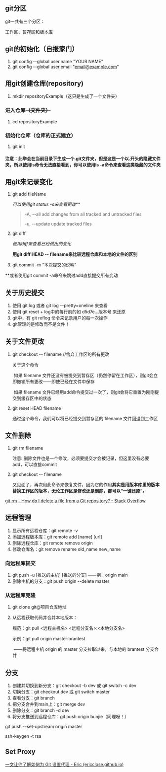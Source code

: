 ## git分区

git一共有三个分区：

工作区、暂存区和版本库

## git的初始化（自报家门）

1. git config --global user.name "YOUR NAME"
2. git config --global user.email "email@example.com"

## 用git创建仓库(repository)

1. mkdir repositoryExample（这只是生成了一个文件夹）

### 进入仓库~~（文件夹）~~

1. cd repositoryExample

### 初始化仓库（仓库的正式建立）

1. git init

#### 注意：此举会在当前目录下生成一个.git文件夹，但是这是一个以.开头的隐藏文件夹，所以使用ls命令无法直接看到，你可以使用ls -a命令来查看这类隐藏的文件夹

## 用git来记录变化

1. git add fileName

   *可以使用git status  -s来查看更改***

   > -A, --all             add changes from all tracked and untracked files
   >
   > -u, --update          update tracked files

2. git diff

   *使用diff来查看已经做出的变化*

   **用git diff HEAD -- filename来比较远程仓库和本地的文件的区别**

3. git commit -m "本次提交的说明"

   > 

**或者使用git commit -a命令来跳过add直接提交所有变动

## 关于历史提交

1. 使用 git log 或者 git log --pretty=oneline 来查看
2. 使用 git reset + log中的每行前的如 d5d7e...版本号 来还原
3. git中，有 git reflog 命令来记录用户的每一次操作
4. git管理的是修改而不是文件！

## 关于文件更改

1. git checkout -- filename		//舍弃工作区的所有更改

   关于这个命令

   ​	如果 filename 文件还没有被提交到暂存区（仍然停留在工作区），则git会立即撤销所有更改——即使已经在文件中保存

   ​	如果 filename 文件已经用add命令提交过一次了，则git会将它重置为刚刚提交到缓存区中的状态

2. git reset HEAD filename

   通过这个命令，我们可以将已经提交到暂存区的 filename 文件回退到工作区

## 文件删除

1. git rm filename

   注意: 删除文件也是一个修改，必须要提交才会被记录，但这里没有必要add，可以直接commit

2. git checkout -- filename

   又见面了，再次用此命令来恢复文件，因为它的作用**其实是用版本库里的版本替换工作区的版本，无论工作区是修改还是删除，都可以“一键还原”。**

[git rm - How do I delete a file from a Git repository? - Stack Overflow](https://stackoverflow.com/questions/2047465/how-do-i-delete-a-file-from-a-git-repository)

## 远程管理

1. 显示所有远程仓库：git remote -v
2. 添加远程版本库：git remote add [name] [url]
3. 删除远程仓库：git remote remove origin
4. 修改仓库名：git remove rename old_name new_name

### 向远程库提交

1. git push -u [推送的主机] [推送的分支] ——例：origin main
2. 删除主机的分支：git push origin --delete master

### 从远程库克隆

1. git clone git@项目仓库地址

2. 从远程获取代码并合并本地版本：

   规范：git pull <远程主机名> <远程分支名>:<本地分支名>

   示例：git pull origin master:brantest 

   ​	——将远程主机 origin 的 master 分支拉取过来，与本地的 brantest 分支合并

   

## 分支

1. 创建并切换到新分支：git checkout -b dev	或	git switch -c dev
2. 切换分支：git checkout dev    或    git switch master
3. 查看分支：git branch
4. 把分支合并到main上：git merge dev
5. 删除分支：git branch -d dev
6. 将分支推送到远程仓库：git push origin bunjie（同理呀！）

 

git push --set-upstream origin master





ssh-keygen -t rsa

## Set Proxy

[一文让你了解如何为 Git 设置代理 - Eric (ericclose.github.io)](https://ericclose.github.io/git-proxy-config.html)
